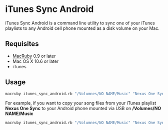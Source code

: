 iTunes Sync Android
===================
iTunes Sync Android is a command line utility to sync one of your iTunes playlists to any Android cell phone mounted as a disk volume on your Mac. 

## Requisites
* [MacRuby](http://www.macruby.org/) 0.9 or later
* Mac OS X 10.6 or later
* iTunes

## Usage

```bash
macruby itunes_sync_android.rb "/Volumnes/NO NAME/Music" "Nexus One Sync"
```

For example, if you want to copy your song files from your iTunes playlist **Nexus One Sync** to your Android phone mounted via USB on **/Volumes/NO NAME/Music**

```bash
macruby itunes_sync_android.rb "/Volumnes/NO NAME/Music" "Nexus One Sync"
```